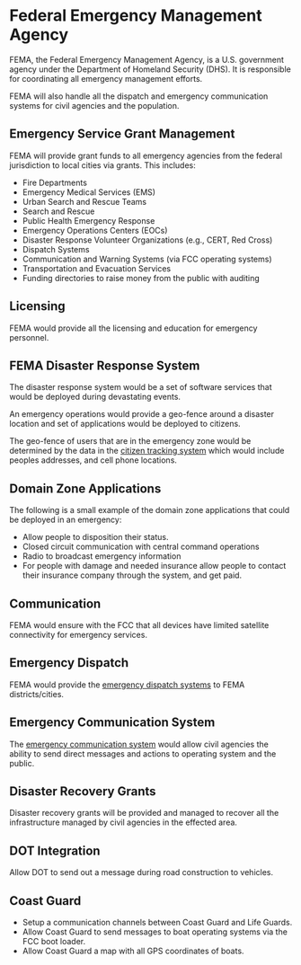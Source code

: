 # Federal Emergency Management Agency

FEMA, the Federal Emergency Management Agency, is a U.S. government agency under the Department of Homeland Security (DHS). It is responsible for coordinating all emergency management efforts.

FEMA will also handle all the dispatch and emergency communication systems for civil agencies and the population.

## Emergency Service Grant Management

FEMA will provide grant funds to all emergency agencies from the federal jurisdiction to local cities via grants. This includes:

- Fire Departments
- Emergency Medical Services (EMS)
- Urban Search and Rescue Teams
- Search and Rescue
- Public Health Emergency Response
- Emergency Operations Centers (EOCs)
- Disaster Response Volunteer Organizations (e.g., CERT, Red Cross)
- Dispatch Systems
- Communication and Warning Systems (via FCC operating systems)
- Transportation and Evacuation Services
- Funding directories to raise money from the public with auditing

## Licensing

FEMA would provide all the licensing and education for emergency personnel.

## FEMA Disaster Response System

The disaster response system would be a set of software services that would be deployed during devastating events.

An emergency operations would provide a geo-fence around a disaster location and set of applications would be deployed to citizens.

The geo-fence of users that are in the emergency zone would be determined by the data in the [citizen tracking system](/grants/personal-profile/government-os-services/citizen-tracking-system/) which would include peoples addresses, and cell phone locations.

## Domain Zone Applications

The following is a small example of the domain zone applications that could be deployed in an emergency:

- Allow people to disposition their status.
- Closed circuit communication with central command operations
- Radio to broadcast emergency information
- For people with damage and needed insurance allow people to contact their insurance company through the system, and get paid.

## Communication

FEMA would ensure with the FCC that all devices have limited satellite connectivity for emergency services.

## Emergency Dispatch

FEMA would provide the [emergency dispatch systems](./emeregency-dispatch/index.md) to FEMA districts/cities.

## Emergency Communication System

The [emergency communication system](./emergency-communication-system/index.md) would allow civil agencies the ability to send direct messages and actions to operating system and the public.

## Disaster Recovery Grants

Disaster recovery grants will be provided and managed to recover all the infrastructure managed by civil agencies in the effected area.

## DOT Integration

Allow DOT to send out a message during road construction to vehicles.

## Coast Guard

- Setup a communication channels between Coast Guard and Life Guards.
- Allow Coast Guard to send messages to boat operating systems via the FCC boot loader.
- Allow Coast Guard a map with all GPS coordinates of boats.
